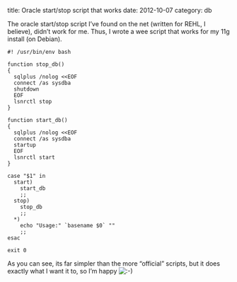 title: Oracle start/stop script that works
date:    2012-10-07
category: db

The oracle start/stop script I’ve found on the net (written
for REHL, I believe), didn’t work for me. Thus, I wrote a
wee script that works for my 11g install (on Debian).


    #! /usr/bin/env bash

    function stop_db()
    {
      sqlplus /nolog <<EOF
      connect /as sysdba
      shutdown
      EOF
      lsnrctl stop
    }

    function start_db()
    {
      sqlplus /nolog <<EOF
      connect /as sysdba
      startup
      EOF
      lsnrctl start
    }

    case "$1" in
      start)
        start_db
        ;;
      stop)
        stop_db
        ;;
      *)
        echo "Usage:" `basename $0` ""
        ;;
    esac

    exit 0



As you can see, its far simpler than the more “official” scripts, but
it does exactly what I want it to, so I’m happy <img
src="http://s2.wp.com/wp-includes/images/smilies/icon_smile.gif?m=1235676807g"
alt=":-)" />

